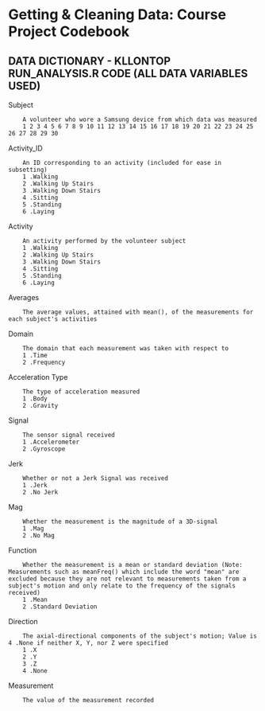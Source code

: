 Getting & Cleaning Data: Course Project Codebook
========================================================

DATA DICTIONARY - KLLONTOP RUN_ANALYSIS.R CODE (ALL DATA VARIABLES USED)
----------------------------------------------

Subject

        A volunteer who wore a Samsung device from which data was measured
        1 2 3 4 5 6 7 8 9 10 11 12 13 14 15 16 17 18 19 20 21 22 23 24 25 26 27 28 29 30


Activity_ID

        An ID corresponding to an activity (included for ease in subsetting)
        1 .Walking
        2 .Walking Up Stairs
        3 .Walking Down Stairs
        4 .Sitting
        5 .Standing
        6 .Laying
        
Activity

        An activity performed by the volunteer subject
        1 .Walking
        2 .Walking Up Stairs
        3 .Walking Down Stairs
        4 .Sitting
        5 .Standing
        6 .Laying
        
Averages
        
        The average values, attained with mean(), of the measurements for each subject's activities

Domain 

        The domain that each measurement was taken with respect to
        1 .Time
        2 .Frequency
        
Acceleration Type

        The type of acceleration measured
        1 .Body
        2 .Gravity
        
Signal

        The sensor signal received
        1 .Accelerometer
        2 .Gyroscope

Jerk

        Whether or not a Jerk Signal was received
        1 .Jerk
        2 .No Jerk
        
Mag

        Whether the measurement is the magnitude of a 3D-signal
        1 .Mag
        2 .No Mag
        
Function

        Whether the measurement is a mean or standard deviation (Note: Measurements such as meanFreq() which include the word "mean" are excluded because they are not relevant to measurements taken from a subject's motion and only relate to the frequency of the signals received)
        1 .Mean
        2 .Standard Deviation

Direction

        The axial-directional components of the subject's motion; Value is 4 .None if neither X, Y, nor Z were specified
        1 .X
        2 .Y
        3 .Z 
        4 .None 
        
Measurement

        The value of the measurement recorded

